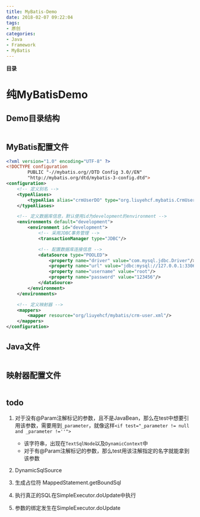 ```yaml
---
title: MyBatis-Demo
date: 2018-02-07 09:22:04
tags: 
- 原创
categories: 
- Java
- Framework
- MyBatis
---
```


__目录__

<!-- toc -->
<!--more-->

# 纯MyBatisDemo

## Demo目录结构

```
```

## MyBatis配置文件

```xml
<?xml version="1.0" encoding="UTF-8" ?>
<!DOCTYPE configuration
        PUBLIC "-//mybatis.org//DTD Config 3.0//EN"
        "http://mybatis.org/dtd/mybatis-3-config.dtd">
<configuration>
    <!-- 定义别名 -->
    <typeAliases>
        <typeAlias alias="crmUserDO" type="org.liuyehcf.mybatis.CrmUserDO"/>
    </typeAliases>

    <!-- 定义数据库信息，默认使用id为development的environment -->
    <environments default="development">
        <environment id="development">
            <!-- 采用JDBC事务管理 -->
            <transactionManager type="JDBC"/>

            <!-- 配置数据库连接信息 -->
            <dataSource type="POOLED">
                <property name="driver" value="com.mysql.jdbc.Driver"/>
                <property name="url" value="jdbc:mysql://127.0.0.1:3306/mybatis"/>
                <property name="username" value="root"/>
                <property name="password" value="123456"/>
            </dataSource>
        </environment>
    </environments>

    <!-- 定义映射器 -->
    <mappers>
        <mapper resource="org/liuyehcf/mybatis/crm-user.xml"/>
    </mappers>
</configuration>
```

## Java文件

```Java
```

## 映射器配置文件

```xml
```

## todo

1. 对于没有@Param注解标记的参数，且不是JavaBean，那么在test中想要引用该参数，需要用到`_parameter`，就像这样`<if test="_parameter != null and _parameter !=''">`
    * 该字符串，出现在`TextSqlNode`以及`DynamicContext`中
    * 对于有@Param注解标记的参数，那么test用该注解指定的名字就能拿到该参数

1. DynamicSqlSource

1. 生成占位符  MappedStatement.getBoundSql

1. 执行真正的SQL在SimpleExecutor.doUpdate中执行

1. 参数的绑定发生在SimpleExecutor.doUpdate